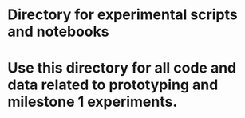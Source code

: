 # Directory for experimental scripts and notebooks
# Use this directory for all code and data related to prototyping and milestone 1 experiments.
